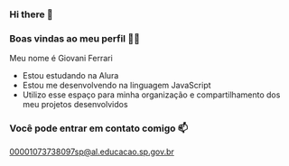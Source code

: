 ### Hi there 👋

### Boas vindas ao meu perfil 🖤💛

Meu nome é Giovani Ferrari

- Estou estudando na Alura
- Estou me desenvolvendo na linguagem JavaScript
- Utilizo esse espaço para minha organização e compartilhamento dos meu projetos desenvolvidos

### Você pode entrar em contato comigo 📫

00001073738097sp@al.educacao.sp.gov.br

